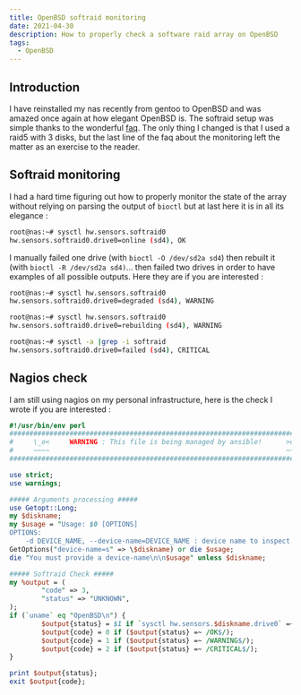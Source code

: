 ```yaml
---
title: OpenBSD softraid monitoring
date: 2021-04-30
description: How to properly check a software raid array on OpenBSD
tags:
  - OpenBSD
---
```


## Introduction

I have reinstalled my nas recently from gentoo to OpenBSD and was amazed once again at how elegant OpenBSD is. The softraid setup was simple thanks to the wonderful [faq](https://www.openbsd.org/faq/faq14.html#softraid). The only thing I changed is that I used a raid5 with 3 disks, but the last line of the faq about the monitoring left the matter as an exercise to the reader.

## Softraid monitoring

I had a hard time figuring out how to properly monitor the state of the array without relying on parsing the output of `bioctl` but at last here it is in all its elegance :
```sh
root@nas:~# sysctl hw.sensors.softraid0
hw.sensors.softraid0.drive0=online (sd4), OK
```

I manually failed one drive (with `bioctl -O /dev/sd2a sd4`) then rebuilt it (with `bioctl -R /dev/sd2a sd4)`... then failed two drives in order to have examples of all possible outputs. Here they are if you are interested :
```sh
root@nas:~# sysctl hw.sensors.softraid0
hw.sensors.softraid0.drive0=degraded (sd4), WARNING
```

```sh
root@nas:~# sysctl hw.sensors.softraid0
hw.sensors.softraid0.drive0=rebuilding (sd4), WARNING
```

```sh
root@nas:~# sysctl -a |grep -i softraid
hw.sensors.softraid0.drive0=failed (sd4), CRITICAL
```

## Nagios check

I am still using nagios on my personal infrastructure, here is the check I wrote if you are interested :

```perl
#!/usr/bin/env perl
###############################################################################
#     \_o<     WARNING : This file is being managed by ansible!      >o_/     #
#     ~~~~                                                           ~~~~     #
###############################################################################

use strict;
use warnings;

##### Arguments processing #####
use Getopt::Long;
my $diskname;
my $usage = "Usage: $0 [OPTIONS]
OPTIONS:
    -d DEVICE_NAME, --device-name=DEVICE_NAME : device name to inspect.";
GetOptions("device-name=s" => \$diskname) or die $usage;
die "You must provide a device-name\n\n$usage" unless $diskname;

##### Softraid Check #####
my %output = (
        "code" => 3,
        "status" => "UNKNOWN",
);
if (`uname` eq "OpenBSD\n") {
        $output{status} = $1 if `sysctl hw.sensors.$diskname.drive0` =~ /=(.*)$/ or do { $!=3; die "UNKNOWN Failed to get sysctl hw.sensors.$diskname.drive0" };
        $output{code} = 0 if ($output{status} =~ /OK$/);
        $output{code} = 1 if ($output{status} =~ /WARNING$/);
        $output{code} = 2 if ($output{status} =~ /CRITICAL$/);
}

print $output{status};
exit $output{code};
```
